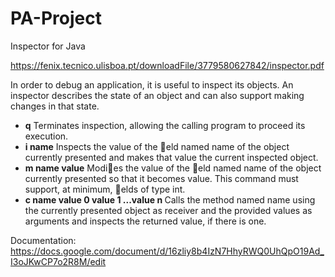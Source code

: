 PA-Project
==========

Inspector for Java

https://fenix.tecnico.ulisboa.pt/downloadFile/3779580627842/inspector.pdf

In order to debug an application, it is useful to inspect its objects. An inspector describes the state of an object
and can also support making changes in that state.


<ul>
<li><b>q</b> Terminates inspection, allowing the calling program to proceed its execution. </li>
<li><b>i name</b> Inspects the value of the eld named name of the object currently presented and makes that value
the current inspected object.</li>
<li><b>m name value</b> Modies the value of the eld named name of the object currently presented so that it
becomes value. This command must support, at minimum, elds of type int.</li>
<li><b>c name value 0 value 1 ...value n </b> Calls the method named name using the currently presented object
as receiver and the provided values as arguments and inspects the returned value, if there is one.</li>
  </ul>

Documentation:<br>
https://docs.google.com/document/d/16zliy8b4IzN7HhyRWQ0UhQpO19Ad_I3oJKwCP7o2R8M/edit
